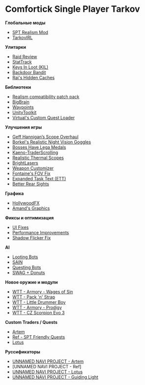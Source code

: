 # Comfortick Single Player Tarkov

**Глобальные моды** 
* [SPT Realism Mod](https://hub.sp-tarkov.com/files/file/606-spt-realism-mod/)
* [TarkovIRL](https://hub.sp-tarkov.com/files/file/2016-tarkovirl-weapons-handling-mod/)

**Улитарки**
* [Raid Review](https://hub.sp-tarkov.com/files/file/2037-raid-review/)
* [StatTrack](https://hub.sp-tarkov.com/files/file/2501-stattrack/)
* [Keys In Loot (KIL)](https://hub.sp-tarkov.com/files/file/1738-keys-in-loot-kil/)
* [Backdoor Bandit](https://hub.sp-tarkov.com/files/file/2575-backdoor-bandit-bb-3-10-port/)
* [Rai's Hidden Caches](https://hub.sp-tarkov.com/files/file/1770-rai-s-hidden-caches/)

**Библиотеки**
* [Realism compatibility patch pack](https://hub.sp-tarkov.com/files/file/1687-realism-compatibility-patch-pack/)
* [BigBrain](https://hub.sp-tarkov.com/files/file/1219-bigbrain/)
* [Waypoints](https://hub.sp-tarkov.com/files/file/1119-waypoints-expanded-navmesh/)
* [UnityToolkit](https://hub.sp-tarkov.com/files/file/1976-unitytoolkit/)
* [Virtual's Custom Quest Loader](https://hub.sp-tarkov.com/files/file/885-virtual-s-custom-quest-loader/)

**Улучшения игры**
* [Geff Hannigan’s Scope Overhaul](https://hub.sp-tarkov.com/files/file/2638-scope-and-red-dot-sight-overhaul-by-geff-hannigan-update-by-murasame/)
* [Borkel's Realistic Night Vision Goggles](https://hub.sp-tarkov.com/files/file/1303-borkel-s-realistic-night-vision-goggles-nvgs-and-t-7/)
* [Bosses Have Lega Medals](https://hub.sp-tarkov.com/files/file/2109-bosses-have-lega-medals/)
* [Kaeno-TraderScrolling](https://hub.sp-tarkov.com/files/file/1508-kaeno-traderscrolling/)
* [Realistic Thermal Scopes](https://hub.sp-tarkov.com/files/file/2680-realistic-thermal-scopes/)
* [BrightLasers](https://hub.sp-tarkov.com/files/file/1880-brightlasers/)
* [Weapon Customizer](https://hub.sp-tarkov.com/files/file/2622-weapon-customizer/)
* [Fontaine's FOV Fix](https://hub.sp-tarkov.com/files/file/942-fontaine-s-fov-fix/)
* [Expanded Task Text (ETT)](https://hub.sp-tarkov.com/files/file/1415-expanded-task-text-ett/)
* [Better Rear Sights](https://hub.sp-tarkov.com/files/file/2176-better-rear-sights/)

**Графика**
* [HollywoodFX](https://hub.sp-tarkov.com/files/file/2683-hollywoodfx/)
* [Amand's Graphics](https://hub.sp-tarkov.com/files/file/813-amands-s-graphics/)

**Фиксы и оптимизация**
* [UI Fixes](https://hub.sp-tarkov.com/files/file/1860-ui-fixes)
* [Performance Improvements](https://hub.sp-tarkov.com/files/file/2505-performance-improvements/)
* [Shadow Flicker Fix](https://hub.sp-tarkov.com/files/file/2214-shadow-flicker-fix/)

**AI**
* [Looting Bots](https://hub.sp-tarkov.com/files/file/1096-looting-bots/)
* [SAIN](https://hub.sp-tarkov.com/files/file/1062-sain-solarint-s-ai-modifications-full-ai-combat-system-replacement/)
* [Questing Bots](https://hub.sp-tarkov.com/files/file/1534-questing-bots/)
* [SWAG + Donuts](https://hub.sp-tarkov.com/files/file/878-swag-donuts-dynamic-spawn-waves-and-custom-spawn-points/)

**Новое оружие и модули**
* [WTT - Armory - Wages of Sin](https://hub.sp-tarkov.com/files/file/2589-wtt-armory-wages-of-sin/)
* [WTT - Pack 'n' Strap](https://hub.sp-tarkov.com/files/file/1790-wtt-pack-n-strap/)
* [WTT - Little Drummer Boy](https://hub.sp-tarkov.com/files/file/1818-wtt-little-drummer-boy/)
* [WTT - Armory - Prodigy](https://hub.sp-tarkov.com/files/file/2564-wtt-armory-prodigy/)
* [WTT - CZ Scorpion Evo 3](https://hub.sp-tarkov.com/files/file/1901-wtt-cz-scorpion-evo-3/)

**Custom Traders / Quests**
* [Artem](https://hub.sp-tarkov.com/files/file/1410-artem/)
* [Ref - SPT Friendly Quests](https://hub.sp-tarkov.com/files/file/2108-ref-spt-friendly-quests)
* [Lotus](https://hub.sp-tarkov.com/files/file/1717-lotus/)

**Руссификаторы**
* [UNNAMED NAVI PROJECT - Artem]()
* [UNNAMED NAVI PROJECT - Ref]
* [UNNAMED NAVI PROJECT - Lotus]()
* [UNNAMED NAVI PROJECT - Guiding Light]()

